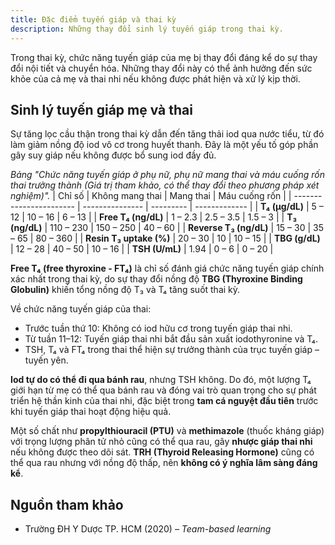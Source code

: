 ```yaml
---
title: Đặc điểm tuyến giáp và thai kỳ
description: Những thay đổi sinh lý tuyến giáp trong thai kỳ.
---
```


Trong thai kỳ, chức năng tuyến giáp của mẹ bị thay đổi đáng kể do sự thay đổi nội tiết và chuyển hóa. Những thay đổi này có thể ảnh hưởng đến sức khỏe của cả mẹ và thai nhi nếu không được phát hiện và xử lý kịp thời.

## Sinh lý tuyến giáp mẹ và thai

Sự tăng lọc cầu thận trong thai kỳ dẫn đến tăng thải iod qua nước tiểu, từ đó làm giảm nồng độ iod vô cơ trong huyết thanh. Đây là một yếu tố góp phần gây suy giáp nếu không được bổ sung iod đầy đủ.

_Bảng "Chức năng tuyến giáp ở phụ nữ, phụ nữ mang thai và máu cuống rốn thai trưởng thành (Giá trị tham khảo, có thể thay đổi theo phương pháp xét nghiệm)"._
| Chỉ số | Không mang thai | Mang thai | Máu cuống rốn |
| ----------------------- | --------------- | --------- | ------------- |
| **T₄ (µg/dL)** | 5 – 12 | 10 – 16 | 6 – 13 |
| **Free T₄ (ng/dL)** | 1 – 2.3 | 2.5 – 3.5 | 1.5 – 3 |
| **T₃ (ng/dL)** | 110 – 230 | 150 – 250 | 40 – 60 |
| **Reverse T₃ (ng/dL)** | 15 – 30 | 35 – 65 | 80 – 360 |
| **Resin T₃ uptake (%)** | 20 – 30 | 10 | 10 – 15 |
| **TBG (g/dL)** | 12 – 28 | 40 – 50 | 10 – 16 |
| **TSH (U/mL)** | 1.94 | 0 – 6 | 0 – 20 |
  
**Free T₄ (free thyroxine - FT₄)** là chỉ số đánh giá chức năng tuyến giáp chính xác nhất trong thai kỳ, do sự thay đổi nồng độ **TBG (Thyroxine Binding Globulin)** khiến tổng nồng độ T₃ và T₄ tăng suốt thai kỳ.

Về chức năng tuyến giáp của thai:

- Trước tuần thứ 10: Không có iod hữu cơ trong tuyến giáp thai nhi.
- Từ tuần 11–12: Tuyến giáp thai nhi bắt đầu sản xuất iodothyronine và T₄.
- TSH, T₄ và FT₄ trong thai thể hiện sự trưởng thành của trục tuyến giáp – tuyến yên.

**Iod tự do có thể đi qua bánh rau**, nhưng TSH không. Do đó, một lượng T₄ giới hạn từ mẹ có thể qua bánh rau và đóng vai trò quan trọng cho sự phát triển hệ thần kinh của thai nhi, đặc biệt trong **tam cá nguyệt đầu tiên** trước khi tuyến giáp thai hoạt động hiệu quả.

Một số chất như **propylthiouracil (PTU)** và **methimazole** (thuốc kháng giáp) với trọng lượng phân tử nhỏ cũng có thể qua rau, gây **nhược giáp thai nhi** nếu không được theo dõi sát. **TRH (Thyroid Releasing Hormone)** cũng có thể qua rau nhưng với nồng độ thấp, nên **không có ý nghĩa lâm sàng đáng kể**.

## Nguồn tham khảo

- Trường ĐH Y Dược TP. HCM (2020) – _Team-based learning_
